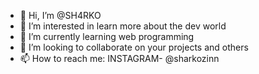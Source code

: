 - 👋 Hi, I’m @SH4RKO
- 👀 I’m interested in learn more about the dev world
- 🌱 I’m currently learning web programming
- 💞️ I’m looking to collaborate on your projects and others
- 📫 How to reach me: INSTAGRAM- @sharkozinn

<!---
SH4RKOzin/SH4RKOzin is a ✨ special ✨ repository because its `README.md` (this file) appears on your GitHub profile.
You can click the Preview link to take a look at your changes.
--->
